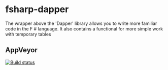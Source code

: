 # fsharp-dapper

The wrapper above the 'Dapper' library allows you to write more familiar code in the F # language. It also contains a functional for more simple work with temporary tables

## AppVeyor 
[![Build status](https://ci.appveyor.com/api/projects/status/lx1gduy9wkx5edwy?svg=true)](https://ci.appveyor.com/project/AlexTroshkin/fsharp-dapper)

